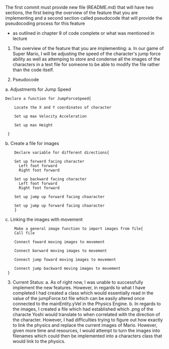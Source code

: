 The first commit must provide new file (README.md) that will have two sections, 
the first being the overview of the feature that you are implementing and 
a second section called pseudocode that will provide the pseudocoding process for this feature 
- as outlined in chapter 9 of code complete or what was mentioned in lecture

1) The overview of the feature that you are implementing:
  a. In our game of Super Mario, I will be adjusting the speed of the character's jump force 
     ability as well as attemping to store and condense all the images of the characters in 
     a text file for someone to be able to modify the file rather than the code itself. 

2) Pseudocode

  a. Adjustments for Jump Speed
  
    Declare a function for JumpForceSpeed{
        
        Locate the X and Y coordinates of character
        
        Set up max Velocity Acceleration
        
        Set up max Height
        
     }
  b. Create a file for images
     
        Declare variable for different directions{
     
        Set up forward facing character
          Left foot forward
          Right foot forward
     
        Set up backward facing character
          Left foot forward
          Right foot forward
     
        Set up jump up forward facing chaaracter
        
        Set up jump up forward facing chaaracter
        }

   c. Linking the images with movement
  
        Make a general image function to import images from file{
        Call file
        
        Connect foward moving images to movement
        
        Connect barward moving images to movement
        
        Connect jump foward moving images to movement
      
        Connect jump backward moving images to movement
     }
        
3. Current Status:
  a. As of right now, I was unable to successfully implement the new features. 
      However, in regards to what I have completed I had created a class which
      would essentially read in the value of the jumpForce.txt file which can
      be easily altered once connected to the mainEntity.yVel in the Physics
      Engine.
  b. In regards to the images, I created a file which had established which 
      .png of the characte Yoshi would translate to when correlated with the 
      direction of the character. However, I had difficulties trying to figure
      out how exactly to link the physics and replace the current images of 
      Mario. However, given more time and resources, I would attempt to turn
      the images into filenames which could then be implemented into a 
      characters class that would link to the physics.
